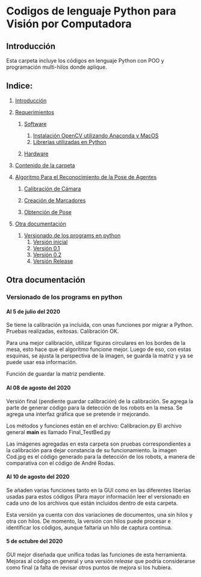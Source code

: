# Codigos de lenguaje Python para Visión por Computadora

## Introducción

Esta carpeta incluye los códigos en lenguaje Python con POO y programación multi-hilos donde aplique.

## Indice:
1. [Introducción](#Introducción)

2. [Requerimientos](#Requerimientos)

   1. [Software](#versiones-soft)
      1. [Instalación OpenCV utilizando Anaconda y MacOS](#Anaconda_install)
      2. [Librerías utilizadas en Python](#lib_python)

   2. [Hardware](#versiones-hard)

3. [Contenido de la carpeta](#RepoContent)

4. [Algoritmo Para el Reconocimiento de la Pose de Agentes](#algoritmo-pose-python)

   1. [Calibración de Cámara](#calibración-de-cámara)

   2. [Creación de Marcadores](#creación-de-marcadores)

   3. [Obtención de Pose](#obtención-de-pose)

5. [Otra documentación](#otra-documentación)
   1. [Versionado de los programs en python](#Versionado-de-los-programs-en-python)
      1. [Versión inicial](#Al-5-de-julio-del-2020)
      2. [Versión 0.1](#Al-8-de-agosto-del-2020)
      3. [Versión 0.2](#Al-10-de-agosto-del-2020)
      4. [Versión Release](#5-de-octubre-del-2020)

## Otra documentación
### Versionado de los programs en python

#### Al 5 de julio del 2020

Se tiene la calibración ya incluida, con unas funciones por migrar a Python.
Pruebas realizadas, exitosas. Calibración OK.

Para una mejor calibración, utilizar figuras circulares en los bordes de la mesa, esto hace que el algoritmo funcione mejor.
Luego de eso, con estas esquinas, se ajusta la perspectiva de la imagen, se guarda la matriz y ya se puede usar esa información.

Función de guardar la matriz pendiente.

#### Al 08 de agosto del 2020

Versión final (pendiente guardar calibración) de la calibración. Se agrega la parte de generar código para la detección de los robots en la mesa. Se agrega una interfaz gráfica que se pretende ir mejorando.

Los métodos y funciones están en el archivo: Calibracion.py
El archivo general __main__ es llamado Final_TestBed.py

Las imágenes agregadas en esta carpeta son pruebas correspondientes a la calibración para dejar constancia de su funcionamiento.
la imagen Cod.jpg es el código generado para la detección de los robots, a manera de comparativa con el código de André Rodas.

#### Al 10 de agosto del 2020

Se añaden varias funciones tanto en la GUI como en las diferentes liberías usadas para estos códigos (Para mayor información leer el versionado en cada uno de los archivos que están incluidos dentro de esta carpeta.

Esta versión ya cuenta con dos variaciones de documentos, una sin hilos y otra con hilos. De momento, la versión con hilos puede procesar e identificar los códigos, aunque faltaría un hilo de captura continua.


#### 5 de octubre del 2020

GUI mejor diseñada que unifica todas las funciones de esta herramienta. Mejoras al código en general y una versión _release_ que podría considerarse como final (a falta de revisar otros puntos de mejora si los hubiera.
